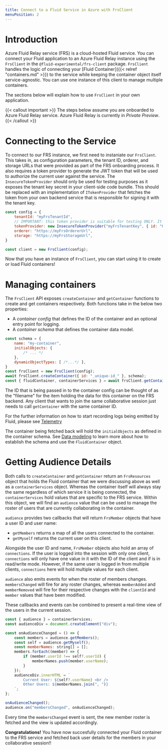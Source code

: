 ```yaml
---
title: Connect to a Fluid Service in Azure with FrsClient
menuPosition: 2
---
```


# Introduction

Azure Fluid Relay service (FRS) is a cloud-hosted Fluid service. You can connect your Fluid application to an Azure Fluid Relay instance using the `FrsClient` in the `@fluid-experimental/frs-client` package. `FrsClient` handles the logic of connecting your [Fluid Container]({{< relref "containers.md" >}}) to the service while keeping the container object itself service-agnostic. You can use one instance of this client to manage multiple containers.

The sections below will explain how to use `FrsClient` in your own application.

{{< callout important >}}
The steps below assume you are onboarded to Azure Fluid Relay service. Azure Fluid Relay is currently in _Private Preview_.
{{< /callout >}}

# Connecting to the Service

To connect to our FRS instance, we first need to instaniate our `FrsClient`. This takes in, as configuration parameters, the tenant ID, orderer, and storage URLs that were provided as part of the FRS onboarding process. It also requires a token provider to generate the JWT token that will be used to authorize the current user against the service. The `InsecureTokenProvider` should only be used for testing purposes as it exposes the tenant key secret in your client-side code bundle. This should be replaced with an implementation of `ITokenProvider` that fetches the token from your own backend service that is responsible for signing it with the tenant key. 

```javascript
const config = {
    tenantId: "myFrsTenantId",
    // IMPORTANT: this token provider is suitable for testing ONLY. It is NOT secure.
    tokenProvider: new InsecureTokenProvider("myFrsTenantKey", { id: "UserId", name: "Test User" }),
    orderer: "https://myFrsOrdererUrl",
    storage: "https://myFrsStorageUrl",
}

const client = new FrsClient(config);
```

Now that you have an instance of `FrsClient`, you can start using it to create or load Fluid containers!

# Managing containers

The `FrsClient` API exposes `createContainer` and `getContainer` functions to create and get containers respectively. Both functions take in the below two properties:

- A _container config_ that defines the ID of the container and an optional entry point for logging.
- A _container schema_ that defines the container data model.

```javascript
const schema = {
    name: "my-container",
    initialObjects: {
        /* ... */
    },
    dynamicObjectTypes: [ /*...*/ ],
}
const frsClient = new FrsClient(config);
await frsClient.createContainer({ id: "_unique-id_" }, schema);
const { fluidContainer, containerServices } = await frsClient.getContainer({ id: "_unique-id_" }, schema);
```

The ID that is being passed in to the container config can be thought of as the "filename" for the item holding the data for this container on the FRS backend. Any client that wants to join the same collaborative session just needs to call `getContainer` with the same container ID.

For the further information on how to start recording logs being emitted by Fluid, please see [Telemetry](../testing/telemetry.md)

The container being fetched back will hold the `initialObjects` as defined in the container schema. See [Data modeling](../build/data-modeling.md) to learn more about how to establish the schema and use the `FluidContainer` object.

# Getting Audience Details

Both calls to `createContainer` and `getContainer` return an `FrsResources` object that holds the Fluid container that we were discussing above as well as a `containerServices` object. Whereas the container itself will always stay the same regardless of which service it is being connected, the `containerServices` hold values that are specific to the FRS service. Within this object, we will find an `audience` value that can be used to manage the roster of users that are currently collaborating in the container.

`audience` provides two callbacks that will return `FrsMember` objects that have a user ID and user name:
- `getMembers` returns a map of all the users connected to the container.
- `getMyself` returns the current user on this client.

Alongside the user ID and name, `FrsMember` objects also hold an array of `connections`. If the user is logged into the session with only one client, `connections` will only have one value in it with the ID of the client and if is in read/write mode. However, if the same user is logged in from multiple clients, `connections` here will hold multiple values for each client.

`audience` also emits events for when the roster of members changes. `membersChanged` will fire for any roster changes, whereas `memberAdded` and `memberRemoved` will fire for their respective changes with the `clientId` and `member` values that have been modified.

These callbacks and events can be combined to present a real-time view of the users in the current session.

``` javascript
const { audience } = containerServices;
const audienceDiv = document.createElement("div");

const onAudienceChanged = () => {
    const members = audience.getMembers();
    const self = audience.getMyself();
    const memberNames: string[] = [];
    members.forEach((member) => {
        if (member.userId !== self?.userId) {
            memberNames.push(member.userName);
        }
    });
    audienceDiv.innerHTML = `
        Current User: ${self?.userName} <br />
        Other Users: ${memberNames.join(", ")}
    `;
};

onAudienceChanged();
audience.on("membersChanged", onAudienceChanged);
```

Every time the `membersChanged` event is sent, the new member roster is fetched and the view is updated accordingly.

**Congratulations!** You have now succesfully connected your Fluid container to the FRS service and fetched back user details for the members in your collaborative session!!
